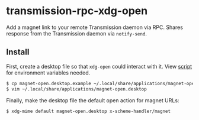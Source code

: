 # transmission-rpc-xdg-open 

Add a magnet link to your remote Transmission daemon via RPC. Shares response from the Transmission daemon via `notify-send`.

## Install

First, create a desktop file so that `xdg-open` could interact with it. View [script](magnet-open.sh) for environment variables needed.

```bash
$ cp magnet-open.desktop.example ~/.local/share/applications/magnet-open.desktop
$ vim ~/.local/share/applications/magnet-open.desktop
```
Finally, make the desktop file the default open action for magnet URLs:

```bash
$ xdg-mime default magnet-open.desktop x-scheme-handler/magnet
```
